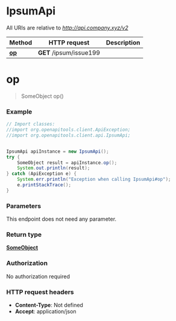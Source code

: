 # IpsumApi

All URIs are relative to *http://api.company.xyz/v2*

Method | HTTP request | Description
------------- | ------------- | -------------
[**op**](IpsumApi.md#op) | **GET** /ipsum/issue199 | 


<a name="op"></a>
# **op**
> SomeObject op()



### Example
```java
// Import classes:
//import org.openapitools.client.ApiException;
//import org.openapitools.client.api.IpsumApi;


IpsumApi apiInstance = new IpsumApi();
try {
    SomeObject result = apiInstance.op();
    System.out.println(result);
} catch (ApiException e) {
    System.err.println("Exception when calling IpsumApi#op");
    e.printStackTrace();
}
```

### Parameters
This endpoint does not need any parameter.

### Return type

[**SomeObject**](SomeObject.md)

### Authorization

No authorization required

### HTTP request headers

 - **Content-Type**: Not defined
 - **Accept**: application/json

